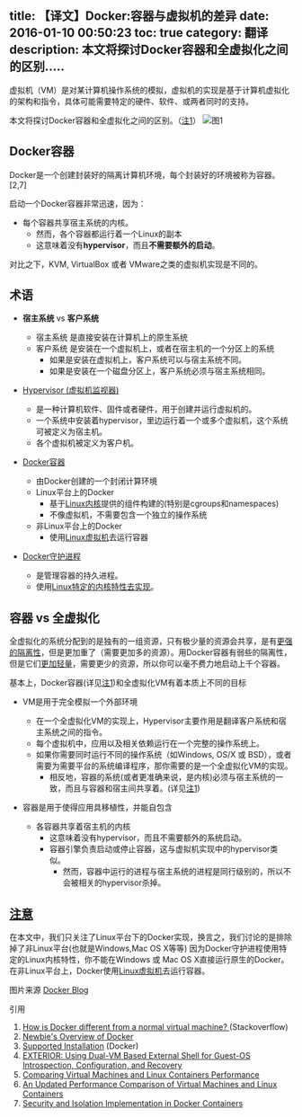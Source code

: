 title: 【译文】Docker:容器与虚拟机的差异 
date: 2016-01-10 00:50:23
toc: true
category: 翻译
description: 本文将探讨Docker容器和全虚拟化之间的区别.....
---


虚拟机（VM）是对某计算机操作系统的模拟，虚拟机的实现是基于计算机虚拟化的架构和指令，具体可能需要特定的硬件、软件、或两者同时的支持。

本文将探讨Docker容器和全虚拟化之间的区别。（[注1](https://www.blogger.com/blogger.g?blogID=748094882401183761#Note_1)）
![图1](http://7xnyt8.com1.z0.glb.clouddn.com/dockerContainer.jpg)

## Docker容器

Docker是一个创建封装好的隔离计算机环境，每个封装好的环境被称为容器。[2,7]

启动一个Docker容器非常迅速，因为：
* 每个容器共享宿主系统的内核。
	* 然而，各个容器都运行着一个Linux的副本
	* 这意味着没有**hypervisor**，而且**不需要额外的启动**。

对比之下，KVM, VirtualBox 或者 VMware之类的虚拟机实现是不同的。

## 术语
* **宿主系统** vs **客户系统**
	* 宿主系统
	是直接安装在计算机上的原生系统   
	* 客户系统
       是安装在一个虚拟机上，或者在宿主机的一个分区上的系统
		* 如果是安装在虚拟机上，客户系统可以与宿主系统不同。
		* 如果是安装在一个磁盘分区上，客户系统必须与宿主系统相同。

* [Hypervisor (虚拟机监视器)](https://en.wikipedia.org/wiki/Hypervisor)
	* 是一种计算机软件、固件或者硬件，用于创建并运行虚拟机的。
	* 一个系统中安装着hypervisor，里边运行着一个或多个虚拟机，这个系统可被定义为宿主机。
	* 各个虚拟机被定义为客户机。
	
* [Docker容器](https://en.wikipedia.org/wiki/Docker_(software))
	* 由Docker创建的一个封闭计算环境
	* Linux平台上的Docker
		* 基于[Linux内核](https://en.wikipedia.org/wiki/Linux_kernel)提供的组件构建的(特别是cgroups和namespaces) 
		* 不像虚拟机，不需要包含一个独立的操作系统
	* 非Linux平台上的Docker
		* 使用[Linux虚拟机](https://en.wikipedia.org/wiki/Virtual_machine)去运行容器
* [Docker守护进程](https://docs.docker.com/reference/commandline/daemon/)
	* 是管理容器的持久进程。
	* 使用<u>Linux特定的内核特性去实现</u>。


## 容器 vs 全虚拟化

全虚拟化的系统分配到的是独有的一组资源，只有极少量的资源会共享，是有<u>更强的隔离性</u>，但是更加重了（需要更加多的资源）。用Docker容器有弱些的隔离性，但是它们<u>更加轻量</u>，需要更少的资源，所以你可以毫不费力地启动上千个容器。

基本上，Docker容器(详见[注1](https://www.blogger.com/blogger.g?blogID=748094882401183761#Note_1))和全虚拟化VM有着本质上不同的目标
* VM是用于完全模拟一个外部环境
	* 在一个全虚拟化VM的实现上，Hypervisor主要作用是翻译客户系统和宿主系统之间的指令。
	* 每个虚拟机中，应用以及相关依赖运行在一个完整的操作系统上。
	* 如果你需要同时运行不同的操作系统（如Windows, OS/X 或 BSD），或者需要为需要平台的系统编译程序，那你需要的是一个全虚拟化VM的实现。
		* 相反地，容器的系统(或者更准确来说，是内核)必须与宿主系统的一致，而且与容器和宿主间共享着。(详见[注1](https://www.blogger.com/blogger.g?blogID=748094882401183761#Note_1))
		
* 容器是用于使得应用具移植性，并能自包含
	* 各容器共享着宿主机的内核
		* 这意味着没有hypervisor，而且不需要额外的系统启动。
		* 容器引擎负责启动或停止容器，这与虚拟机实现中的hypervisor类似。
			* 然而，容器中运行的进程与宿主系统的进程是同行级别的，所以不会被相关的hypervisor杀掉。
			
## [注意](https://www.blogger.com/null)
在本文中，我们只关注了Linux平台下的Docker实现，换言之，我们讨论的是排除掉了非Linux平台(也就是Windows,Mac OS X等等)
因为Docker守护进程使用特定的Linux内核特性，你不能在Windows 或 Mac OS X直接运行原生的Docker。
在非Linux平台上，Docker使用[Linux虚拟机](https://en.wikipedia.org/wiki/Virtual_machine)去运行容器。

图片来源
[Docker Blog](http://blog.docker.com/2014/03/docker-0-9-introducing-execution-drivers-and-libcontainer/)

引用
1. [How is Docker different from a normal virtual machine? ](http://stackoverflow.com/questions/16047306/how-is-docker-different-from-a-normal-virtual-machine)(Stackoverflow)
2. [Newbie's Overview of Docker](http://www.troubleshooters.com/linux/docker/docker_newbie.htm)
3. [Supported Installation](https://docs.docker.com/installation/) (Docker)
4. [EXTERIOR: Using Dual-VM Based External Shell for Guest-OS Introspection, Configuration, and Recovery](https://labs.vmware.com/vee2013/docs/p97.pdf)
5. [Comparing Virtual Machines and Linux Containers Performance](http://www.infoq.com/news/2014/08/vm-containers-performance)
6. [An Updated Performance Comparison of Virtual Machines and Linux Containers](http://domino.research.ibm.com/library/cyberdig.nsf/papers/0929052195DD819C85257D2300681E7B/$File/rc25482.pdf)
7. [Security and Isolation Implementation in Docker Containers](http://xmlandmore.blogspot.com/2015/11/security-and-isolation-implementation.html)

